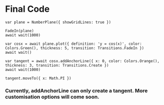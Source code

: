 # Final Code

```
var plane = NumberPlane({ showGridLines: true })

FadeIn(plane)
await wait(1000)

var cosx = await plane.plot({ definition: 'y = cos(x)', color: Colors.Green(), thickness: 5, transition: Transitions.FadeIn })
await wait()

var tangent = await cosx.addAnchorLine({ x: 0, color: Colors.Orange(), thickness: 3, transition: Transitions.Create })
await wait(1000)

tangent.moveTo({ x: Math.PI })
```

### Currently, addAnchorLine can only create a tangent. More customisation options will come soon.
